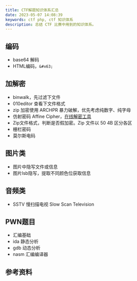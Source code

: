 ```yaml
---
title: CTF解题知识体系汇总
date: 2023-05-07 14:08:39
keywords: ctf php, ctf 知识体系
description: 总结 CTF 比赛中用到的知识体系。 
---
```


## 编码

* base64 解码
* HTML编码，`&#x63;`

## 加解密

* binwalk，先过滤下文件
* 010editor 查看下文件格式
* zip 加密使用 ARCHPR 暴力破解，优先考虑纯数字、纯字母
* 仿射密码 Affine Cipher，[在线解密工具](http://www.hiencode.com/affine.html)
* Zip文件格式，判断是否假加密。Zip 文件以 50 4B 区分各区
* 栅栏密码
* 莫尔斯电码

## 图片类

* 图片中隐写文件或信息
* 图片lsb隐写，提取不同颜色位获取信息

## 音频类

* SSTV 慢扫描电视 Slow Scan Television

## PWN题目

* 汇编基础
* ida 静态分析
* gdb 动态分析
* nasm 汇编编译器

## 参考资料

